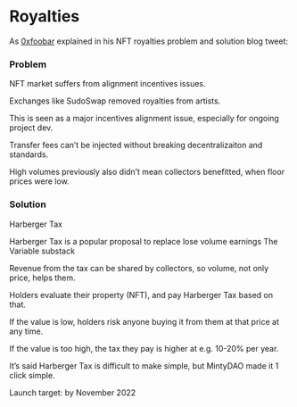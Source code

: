 # Royalties

As [0xfoobar](https://twitter.com/0xfoobar/status/1563614234390704129?s=20\&t=KQoDGfY9K5PIiihI3Vc2\_g) explained in his NFT royalties problem and solution blog tweet:

### Problem

NFT market suffers from alignment incentives issues.

Exchanges like SudoSwap removed royalties from artists.

This is seen as a major incentives alignment issue, especially for ongoing project dev.

Transfer fees can’t be injected without breaking decentralizaiton and standards.

High volumes previously also didn’t mean collectors benefitted, when floor prices were low.

### Solution

Harberger Tax

Harberger Tax is a popular proposal to replace lose volume earnings The Variable substack

Revenue from the tax can be shared by collectors, so volume, not only price, helps them.

Holders evaluate their property (NFT), and pay Harberger Tax based on that.

If the value is low, holders risk anyone buying it from them at that price at any time.

If the value is too high, the tax they pay is higher at e.g. 10-20% per year.

It’s said Harberger Tax is difficult to make simple, but MintyDAO made it 1 click simple.

Launch target: by November 2022
